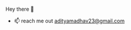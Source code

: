 Hey there 👋
- 📫 reach me out adityamadhav23@gmail.com 

<!---
adityamadhav23/adityamadhav23 is a ✨ special ✨ repository because its `README.md` (this file) appears on your GitHub profile.
You can click the Preview link to take a look at your changes.
--->
